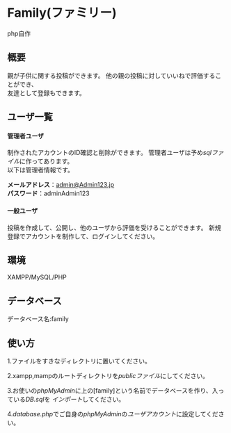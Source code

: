 # Family(ファミリー)
php自作

## 概要
親が子供に関する投稿ができます。
他の親の投稿に対していいねで評価することができ、  
友達として登録もできます。

## ユーザ一覧
#### 管理者ユーザ
制作されたアカウントのID確認と削除ができます。
管理者ユーザは予め*sqlファイル*に作ってあります。  
以下は管理者情報です。

**メールアドレス**：admin@Admin123.jp  
**パスワード**：adminAdmin123

#### 一般ユーザ
投稿を作成して、公開し、他のユーザから評価を受けることができます。
新規登録でアカウントを制作して、ログインしてください。


## 環境
XAMPP/MySQL/PHP


## データベース
データベース名:family


## 使い方
1.ファイルをすきなディレクトリに置いてください。

2.xampp,mampのルートディレクトリを*publicファイル*にしてください。

3.お使いの*phpMyAdmin*に上の[family]という名前でデータベースを作り、入っている*DB.sql*を
*インポート*してください。

4.*database.php*でご自身の*phpMyAdmin*の*ユーザアカウント*に設定してください。
